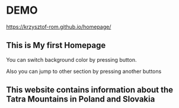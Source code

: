 # DEMO

https://krzysztof-rom.github.io/homepage/

## This is My first Homepage

You can switch background color by pressing button.

Also you can jump to other section by pressing another buttons



## This website contains information about the Tatra Mountains in Poland and Slovakia

